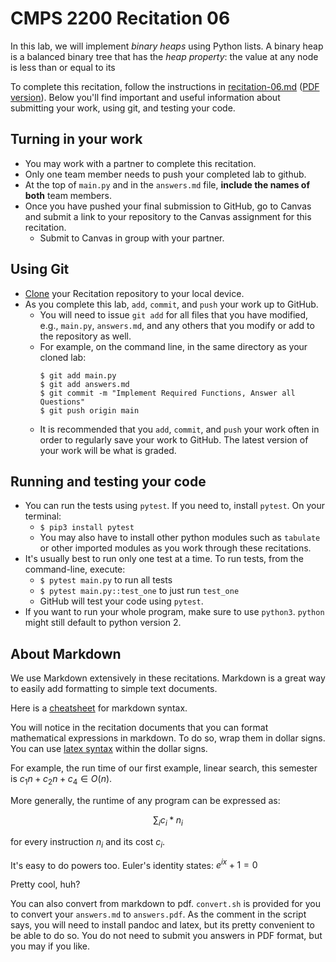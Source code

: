 # CMPS 2200  Recitation 06

In this lab, we will implement *binary heaps* using Python lists. A binary heap is a balanced binary tree that has the *heap property*: the value at any node is less than or equal to its

To complete this recitation, follow the instructions in [recitation-06.md](recitation-06.md) ([PDF version](recitation-06.pdf)). Below you'll find important and useful information about submitting your work, using git, and testing your code. 

## Turning in your work
- You may work with a partner to complete this recitation.
- Only one team member needs to push your completed lab to github. 
- At the top of `main.py` and in the `answers.md` file, **include the names of both** team members.
- Once you have pushed your final submission to GitHub, go to Canvas and submit a link to your repository to the Canvas assignment for this recitation. 
  - Submit to Canvas in group with your partner.

## Using Git 
- [Clone] your Recitation repository to your local device.
- As you complete this lab, `add`, `commit`, and `push` your work up to GitHub. 
  - You will need to issue `git add` for all files that you have modified, e.g., `main.py`, `answers.md`, and any others that you modify or add to the repository as well.
  - For example, on the command line, in the same directory as your cloned lab:
    ```
    $ git add main.py
    $ git add answers.md
    $ git commit -m "Implement Required Functions, Answer all Questions"
    $ git push origin main
    ```
  - It is recommended that you `add`, `commit`, and `push` your work often in order to regularly save your work to GitHub. The latest version of your work will be what is graded.

## Running and testing your code
- You can run the tests using `pytest`. If you need to, install `pytest`. On your terminal:
  + `$ pip3 install pytest`
  + You may also have to install other python modules such as `tabulate` or other imported modules as you work through these recitations.
- It's usually best to run only one test at a time. To run tests, from the command-line, execute:
  + `$ pytest main.py` to run all tests
  + `$ pytest main.py::test_one` to just run `test_one`
  + GitHub will test your code using `pytest`.
- If you want to run your whole program, make sure to use `python3`. `python` might still default to python version 2.

## About Markdown

We use Markdown extensively in these recitations. Markdown is a great way to easily add formatting to simple text documents.

Here is a [cheatsheet] for markdown syntax.

You will notice in the recitation documents that you can format mathematical expressions in markdown. To do so, wrap them in dollar signs. You can use [latex syntax] within the dollar signs. 

For example, the run time of our first example, linear search, this semester is $c_1n + c_2n + c_4 \in O(n)$. 

More generally, the runtime of any program can be expressed as:

$$\sum_i c_i * n_i$$

for every instruction $n_i$ and its cost $c_i$.

It's easy to do powers too. Euler's identity states: $e^{ix} + 1 = 0$

Pretty cool, huh?

You can also convert from markdown to pdf. `convert.sh` is provided for you to convert your `answers.md` to `answers.pdf`. As the comment in the script says, you will need to install pandoc and latex, but its pretty convenient to be able to do so. You do not need to submit you answers in PDF format, but you may if you like.

[Clone]: https://docs.github.com/en/github/creating-cloning-and-archiving-repositories/cloning-a-repository-from-github/cloning-a-repository
[cheatsheet]: https://github.com/adam-p/markdown-here/wiki/Markdown-Cheatsheet
[latex syntax]: https://docs.github.com/en/get-started/writing-on-github/working-with-advanced-formatting/writing-mathematical-expressions

